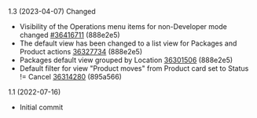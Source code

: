 1.3 (2023-04-07)
Changed
- Visibility of the Operations menu items for non-Developer mode changed [#36416711](https://netping.teamwork.com/app/tasks/36416711) (888e2e5)
- The default view has been changed to a list view for Packages and Product actions [36327734](https://netping.teamwork.com/app/tasks/36327734) (888e2e5)
- Packages default view grouped by Location [36301506](https://netping.teamwork.com/app/tasks/36301506) (888e2e5)
- Default filter for view "Product moves" from Product card set to Status != Cancel [36314280](https://netping.teamwork.com/app/tasks/36314280) (895a566)

1.1 (2022-07-16)

- Initial commit